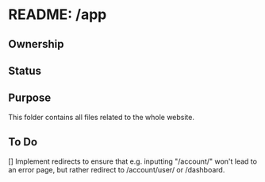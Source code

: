 # README: /app

## Ownership

## Status


## Purpose
This folder contains all files related to the whole website.

## To Do
[] Implement redirects to ensure that e.g. inputting "/account/" won't lead to an error page, but rather redirect to /account/user/ or /dashboard.
